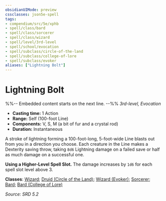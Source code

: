 ```yaml
---
obsidianUIMode: preview
cssclasses: json5e-spell
tags:
- compendium/src/5e/xphb
- spell/class/bard
- spell/class/sorcerer
- spell/class/wizard
- spell/level/3rd-level
- spell/school/evocation
- spell/subclass/circle-of-the-land
- spell/subclass/college-of-lore
- spell/subclass/evoker
aliases: ["Lightning Bolt"]
---
```

# Lightning Bolt
%%-- Embedded content starts on the next line. --%%
*3rd-level, Evocation*  

- **Casting time:** 1 Action
- **Range:** Self (100-foot Line)
- **Components:** V, S, M (a bit of fur and a crystal rod)
- **Duration:** Instantaneous

A stroke of lightning forming a 100-foot-long, 5-foot-wide Line blasts out from you in a direction you choose. Each creature in the Line makes a Dexterity saving throw, taking `8d6` Lightning damage on a failed save or half as much damage on a successful one.

**Using a Higher-Level Spell Slot.** The damage increases by `1d6` for each spell slot level above 3.

**Classes**: [Wizard](compendium/lists/list-spells-classes-wizard.md); [Druid (Circle of the Land)](compendium/lists/list-spells-classes-druid-xphb-circle-of-the-land-xphb.md "subclass=XPHB;class=XPHB"); [Wizard (Evoker)](compendium/lists/list-spells-classes-wizard-xphb-evoker-xphb.md "subclass=XPHB;class=XPHB"); [Sorcerer](compendium/lists/list-spells-classes-sorcerer.md); [Bard](compendium/lists/list-spells-classes-bard.md); [Bard (College of Lore)](compendium/lists/list-spells-classes-bard-xphb-college-of-lore-xphb.md "subclass=XPHB;class=XPHB")

*Source: SRD 5.2*